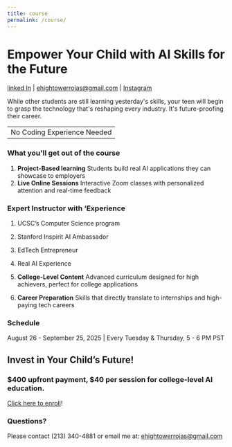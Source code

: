 ```yaml
---
title: course
permalink: /course/
---
```

# Empower Your Child with AI Skills for the Future

[linked In](https://www.linkedin.com/in/evangel-hightower-rojas-924027302/) | [ehightowerrojas@gmail.com](mailto:ehightowerrojas@gmail.com) | [Instagram](https://www.instagram.com/speedsheep_/) 

While other students are still learning yesterday's skills, your teen will begin to grasp the technology that's reshaping every industry. It's future-proofing their career. 
<table> 
  <tr> <td>No Coding Experience Needed</td> </tr>
</table>


### What you'll get out of the course

1. **Project-Based learning**  Students build real AI applications they can showcase to employers
2. **Live Online Sessions**  Interactive Zoom classes with personalized attention and real-time feedback

### Expert Instructor with ‘Experience

1. UCSC’s Computer Science program
2. Stanford Inspirit AI Ambassador
3. EdTech Entrepreneur
4. Real AI Experience

1. **College-Level Content**  Advanced curriculum designed for high achievers, perfect for college applications
2. **Career Preparation**  Skills that directly translate to internships and high-paying tech careers

### Schedule

August 26 - September 25, 2025 | Every Tuesday & Thursday, 5 - 6 PM PST 

## Invest in Your Child’s Future!

### $400 upfront payment, $40 per session for college-level AI education.

[Click here to enroll](https://docs.google.com/forms/d/e/1FAIpQLSfca1J2xevEUDhyWfgeHIzrPMprrqGi9_lFRswb0HNlBNfipg/viewform?usp=header)!

### Questions?

Please contact (213) 340-4881 or email me at: ehightowerrojas@gmail.com
